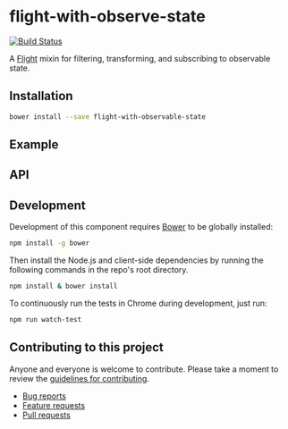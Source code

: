 # flight-with-observe-state

[![Build Status](https://secure.travis-ci.org/flightjs/flight-with-observe-state.svg)](http://travis-ci.org/flightjs/flight-with-observe-state)

A [Flight](https://github.com/flightjs/flight) mixin for filtering, transforming, and subscribing to observable state.

## Installation

```bash
bower install --save flight-with-observable-state
```

## Example




## API


## Development

Development of this component requires [Bower](http://bower.io) to be globally
installed:

```bash
npm install -g bower
```

Then install the Node.js and client-side dependencies by running the following
commands in the repo's root directory.

```bash
npm install & bower install
```

To continuously run the tests in Chrome during development, just run:

```bash
npm run watch-test
```

## Contributing to this project

Anyone and everyone is welcome to contribute. Please take a moment to
review the [guidelines for contributing](CONTRIBUTING.md).

* [Bug reports](CONTRIBUTING.md#bugs)
* [Feature requests](CONTRIBUTING.md#features)
* [Pull requests](CONTRIBUTING.md#pull-requests)
